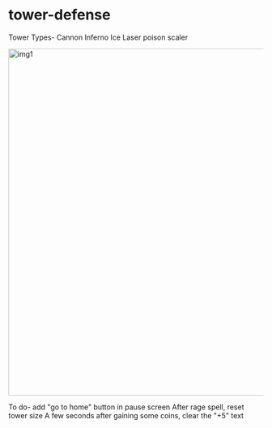 # tower-defense

Tower Types-
  Cannon
  Inferno
  Ice
  Laser
  poison
  scaler

<img width="686" alt="img1" src="https://user-images.githubusercontent.com/34639761/139568949-37d82224-8275-47a5-b53a-ac6a7bd088f7.PNG">

To do-
add "go to home" button in pause screen
After rage spell, reset tower size
A few seconds after gaining some coins, clear the "+5" text